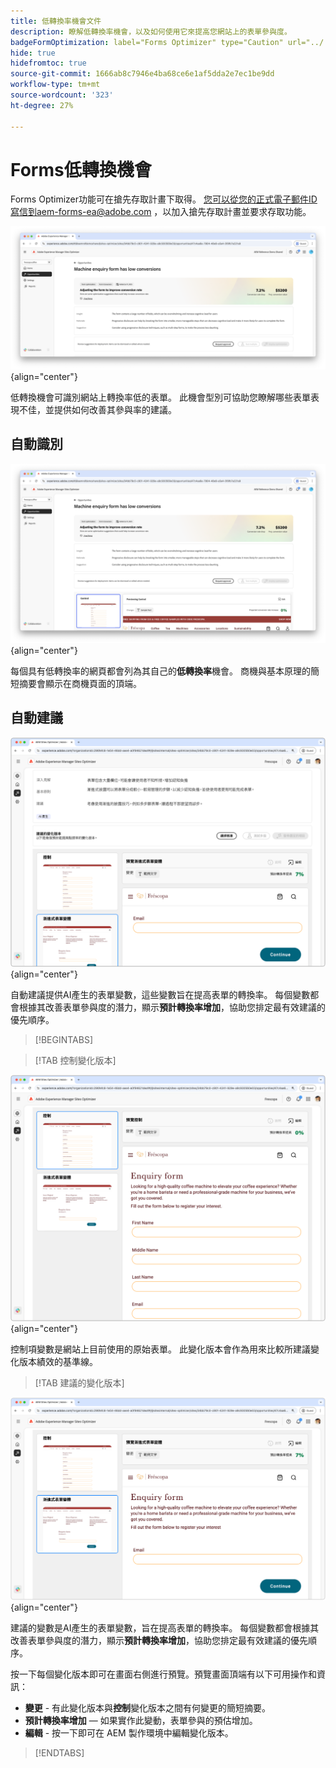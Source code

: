 ```yaml
---
title: 低轉換率機會文件
description: 瞭解低轉換率機會，以及如何使用它來提高您網站上的表單參與度。
badgeFormOptimization: label="Forms Optimizer" type="Caution" url="../../opportunity-types/form-optimization.md" tooltip="Forms Optimizer"
hide: true
hidefromtoc: true
source-git-commit: 1666ab8c7946e4ba68ce6e1af5dda2e7ec1be9dd
workflow-type: tm+mt
source-wordcount: '323'
ht-degree: 27%

---
```



# Forms低轉換機會

<span class="preview"> Forms Optimizer功能可在搶先存取計畫下取得。 您可以從您的正式電子郵件ID寫信到aem-forms-ea@adobe.com ，以加入搶先存取計畫並要求存取功能。</span>

![低轉換率機會](./assets/low-conversions/hero.png){align="center"}

低轉換機會可識別網站上轉換率低的表單。 此機會型別可協助您瞭解哪些表單表現不佳，並提供如何改善其參與率的建議。

## 自動識別

![自動識別低轉換率](./assets/low-conversions/auto-identify.png){align="center"}

每個具有低轉換率的網頁都會列為其自己的&#x200B;**低轉換率**&#x200B;機會。 商機與基本原理的簡短摘要會顯示在商機頁面的頂端。

## 自動建議

![自動建議低轉換率](./assets/low-conversions/auto-suggest.png){align="center"}

自動建議提供AI產生的表單變數，這些變數旨在提高表單的轉換率。 每個變數都會根據其改善表單參與度的潛力，顯示&#x200B;**預計轉換率增加**，協助您排定最有效建議的優先順序。

>[!BEGINTABS]

>[!TAB 控制變化版本]

![控制變化版本](./assets/low-conversions/control-variation.png){align="center"}

控制項變數是網站上目前使用的原始表單。 此變化版本會作為用來比較所建議變化版本績效的基準線。

>[!TAB 建議的變化版本]

![建議的變化版本](./assets/low-conversions/suggested-variations.png){align="center"}

建議的變數是AI產生的表單變數，旨在提高表單的轉換率。 每個變數都會根據其改善表單參與度的潛力，顯示&#x200B;**預計轉換率增加**，協助您排定最有效建議的優先順序。

按一下每個變化版本即可在畫面右側進行預覽。預覽畫面頂端有以下可用操作和資訊：

* **變更** - 有此變化版本與&#x200B;**控制**&#x200B;變化版本之間有何變更的簡短摘要。
* **預計轉換率增加** — 如果實作此變動，表單參與的預估增加。
* **編輯** - 按一下即可在 AEM 製作環境中編輯變化版本。

>[!ENDTABS]


<!-- 

## Auto-optimize

[!BADGE Ultimate]{type=Positive tooltip="Ultimate"}

![Auto-optimize low conversions](./assets/low-conversions/auto-optimize.png){align="center"}

Sites Optimizer Ultimate adds the ability to deploy auto-optimization for the issues found by the low conversions opportunity.

>[!BEGINTABS]

>[!TAB Test multiple]


>[!TAB Publish selected]

{{auto-optimize-deploy-optimization-slack}}

>[!TAB Request approval]

{{auto-optimize-request-approval}}

>[!ENDTABS]


-->
